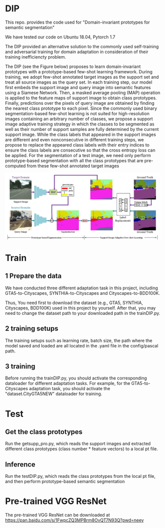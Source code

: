 # DIP 
This repo. provides the code used for "Domain-invariant prototypes for semantic segmentation"

We have tested our code on Ubuntu 18.04, Pytorch 1.7

The DIP provided an alternative solution to the commonly used self-training and adversarial training for domain adaptation in consideration of their training inefficiencty problem.

The DIP (see the Figure below) proposes to learn domain-invariant prototypes with a prototype-based few-shot learning framework. During training, we adopt few-shot annotated target images as the support set and treat all source images as the query set. In each training step, our model first embeds the support image and query image into semantic features using a Siamese Network. Then, a masked average pooling (MAP) operation is applied to the feature maps of support image to obtain class prototypes. Finally, predictions over the pixels of query image are obtained by finding the nearest class prototype to each pixel. Since the commonly used binary segmentation-based few-shot learning is not suited for high-resolution images containing an arbitrary number of classes, we propose a support image adaptive training strategy in which the classes to be segmented as well as their number of support samples are fully determined by the current support image. While the class labels that appeared in the support images are different and even nonconsecutive in different training
steps, we propose to replace the appeared class labels with their entry indices to ensure the class labels are consecutive so that the cross entropy loss can be applied. For the segmentation of a test image, we need only perform prototype-based segmentation with all the class prototypes that are pre-computed from these few-shot annotated target images

![image](https://github.com/zgyang-hnu/DIP-hunnu/blob/main/Framework.jpg)

# Train
## 1 Prepare the data 
We have conducted three different adaptation task in this project, including  GTA5-to-Cityscapes, SYNTHIA-to-Cityscapes and Cityscapes-to-BDD100K.


Thus, You need first to download the dataset (e.g., GTA5, SYNTHIA, Cityscapes, BDD100K) used in this project by yourself.  After that, you may need to change the dataset path to your downloaded path in the trainDIP.py. 

## 2 training setups
The training setups such as learning rate, batch size, the path where the model saved and loaded are all located in the .yaml file in the config/pascal path.

## 3 training
Before running the trainDIP.py, you should activate the corresponding dataloader for different adaptation tasks.
For example, for the GTA5-to-Cityscapes adaptation task, you should activate the "dataset.CityGTA5NEW" dataloader for training.

# Test
## Get the class prototypes
Run the getsupp_pro.py, which reads the support images and extracted different class prototypes (class number * feature vectors) to a local pt file.

## Inference
Run the testDIP.py, which reads the class prototypes from the local pt file, and then perform prototype-based semantic segmentation

# Pre-trained VGG ResNet
The pre-trained VGG ResNet can be downloaded at 
https://pan.baidu.com/s/1FwpcZQ3MPBrm8OvQT7N93Q?pwd=neey 

